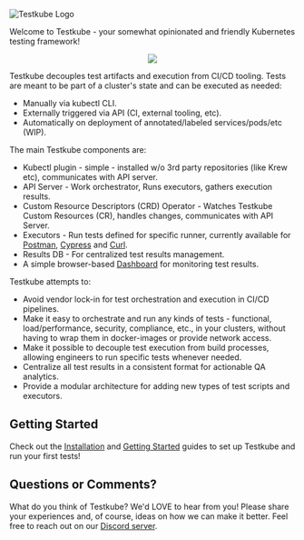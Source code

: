 ![Testkube Logo](https://raw.githubusercontent.com/kubeshop/testkube/main/assets/testkube-color-gray.png)

Welcome to Testkube - your somewhat opinionated and friendly Kubernetes testing framework!

<p align="center">
    <img src="assets/testkube-intro.gif">
</p>

Testkube decouples test artifacts and execution from CI/CD tooling. Tests are meant to be part of a cluster's state and can be executed as needed:

- Manually via kubectl CLI.
- Externally triggered via API (CI, external tooling, etc).
- Automatically on deployment of annotated/labeled services/pods/etc (WIP).

The main Testkube components are:

- Kubectl plugin - simple - installed w/o 3rd party repositories (like Krew etc), communicates with API server.
- API Server - Work orchestrator, Runs executors, gathers execution results.
- Custom Resource Descriptors (CRD) Operator - Watches Testkube Custom Resources (CR), handles changes, communicates with API Server.
- Executors - Run tests defined for specific runner, currently available for [Postman](executor-postman.md), [Cypress](executor-cypress.md) and [Curl](executor-curl.md).
- Results DB - For centralized test results management.
- A simple browser-based [Dashboard](dashboard.md) for monitoring test results.

Testkube attempts to:

- Avoid vendor lock-in for test orchestration and execution in CI/CD pipelines.
- Make it easy to orchestrate and run any kinds of tests - functional, load/performance, security, compliance, etc.,
  in your clusters, without having to wrap them in docker-images or provide network access.
- Make it possible to decouple test execution from build processes, allowing engineers to run specific tests whenever needed.
- Centralize all test results in a consistent format for actionable QA analytics.
- Provide a modular architecture for adding new types of test scripts and executors.

## **Getting Started**

Check out the [Installation](installing.md) and [Getting Started](getting-started.md) guides to set up Testkube and 
run your first tests!

<!---<iframe width="560" height="315" src="https://www.youtube.com/embed/rWqlbVvd8Dc" title="YouTube video player" frameborder="0" allow="accelerometer; autoplay; clipboard-write; encrypted-media; gyroscope; picture-in-picture" allowfullscreen></iframe> --->

## **Questions or Comments?**

What do you think of Testkube? We'd LOVE to hear from you! Please share your experiences and, of course, ideas on how we can make it better. Feel free to reach out on our [Discord server](https://discord.gg/uNuhy6GDyn).
